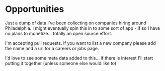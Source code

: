 Opportunities
=============

Just a dump of data I've been collecting on companies hiring around Philadelphia.  I might eventually spin this in to some sort of app - if so I have no plans to monetize... totally an open source effort.

I'm accepting pull requests.  If you want to list a new company please add the name and a url for a careers or jobs page.

I'd love to see some meta data added to this... if there is interest I'll start putting it together (unless someone else would like to)